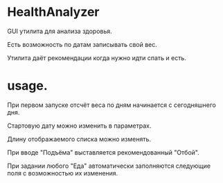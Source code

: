 # HealthAnalyzer

GUI утилита для анализа здоровья.

Есть возможность по датам записывать свой вес.

Утилита даёт рекомендации когда нужно идти спать и есть.

# usage.

При первом запуске отсчёт веса по дням начинается с сегодняшнего дня.

Стартовую дату можно изменить в параметрах.

Длину отображаемого списка можно изменять.

При вводе "Подъёма" выставляется рекомендованный "Отбой".

При задании любого "Еда" автоматически заполняются следующие поля с возможностью их изменения.
